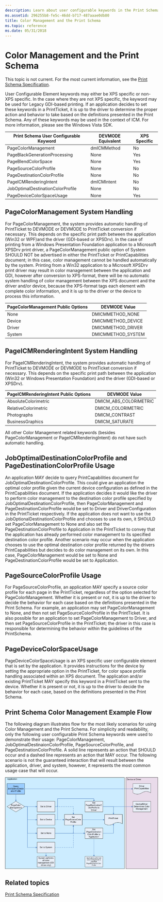 ```yaml
---
description: Learn about user configurable keywords in the Print Schema for color management, such as PageColorManagement and PageBlackGenerationProcessing.
ms.assetid: 296255b8-fe5c-46dd-b717-487aaae0db80
title: Color Management and the Print Schema
ms.topic: reference
ms.date: 05/31/2018
---
```


# Color Management and the Print Schema

This topic is not current. For the most current information, see the [Print Schema Specification](https://download.microsoft.com/download/D/E/C/DECA6E6B-3E81-48E7-B7EF-6D92A547D03C/print-schema-spec-2-0.zip).

User Configurable Element keywords may either be XPS specific or non-XPS specific. In the case where they are not XPS specific, the keyword may be used for Legacy GDI-based printing. If an application decides to set these keywords in a PrintTicket, it is up to the driver to determine the proper action and behavior to take based on the definitions presented in the Print Schema. Any of these keywords may be used in the context of ICM. For more information, please see the Windows Vista SDK.



| Print Schema User Configurable Keyword       | DEVMODE Equivalent     | XPS Specific   |
|----------------------------------------------|------------------------|----------------|
| PageColorManagement<br/>               | dmICMMethod<br/> | No<br/>  |
| PageBlackGenerationProcessing<br/>     | None<br/>        | Yes<br/> |
| PageBlendColorSpace<br/>               | None<br/>        | Yes<br/> |
| PageSourceColorProfile<br/>            | None<br/>        | No<br/>  |
| PageDestinationColorProfile<br/>       | None<br/>        | No<br/>  |
| PageICMRenderingIntent<br/>            | dmICMIntent<br/> | No<br/>  |
| JobOptimalDestinationColorProfile<br/> | None<br/>        | No<br/>  |
| PageDeviceColorSpaceUsage<br/>         | None<br/>        | Yes<br/> |



 

## PageColorManagement System Handling

For PageColorManagement, the system provides automatic handling of PrintTicket to DEVMODE or DEVMODE to PrintTicket conversion if necessary. This depends on the specific print path between the application (Win32 or WPF)and the driver (GDI-based or XPSDrv). In the case of printing from a Windows Presentation Foundation application to a Microsoft XPSDrv print driver, a PageColorManagement public option of System SHOULD NOT be advertised in either the PrintTicket or PrintCapabilities document; in this case, color management cannot be handled automatically by the system. Printing from a Win32 application to a Microsoft XPSDrv print driver may result in color management between the application and GDI, however after conversion to XPS-format, there will be no automatic system handling of color management between the XPS document and the driver and/or device, because the XPS-format tags each element with complete color information, and it is up to the driver or the device to process this information.



| PageColorManagement Public Options | DEVMODE Value                  |
|------------------------------------|--------------------------------|
| None<br/>                    | DMICMMETHOD\_NONE<br/>   |
| Device<br/>                  | DMICMMETHOD\_DEVICE<br/> |
| Driver<br/>                  | DMICMMETHOD\_DRIVER<br/> |
| System<br/>                  | DMICMMETHOD\_SYSTEM<br/> |



 

## PageICMRenderingIntent System Handling

For PageICMRenderingIntent, the system provides automatic handling of PrintTicket to DEVMODE or DEVMODE to PrintTicket conversion if necessary. This depends on the specific print path between the application (Win32 or Windows Presentation Foundation) and the driver (GDI-based or XPSDrv).



| PageICMRenderingIntent Public Options | DEVMODE Value                       |
|---------------------------------------|-------------------------------------|
| AbsoluteColorimetric<br/>       | DMICM\_ABS\_COLORIMETRIC<br/> |
| RelativeColorimetric<br/>       | DMICM\_COLORIMETRIC<br/>      |
| Photographs<br/>                | DMICM\_CONTRAST<br/>          |
| BusinessGraphics<br/>           | DMICM\_SATURATE<br/>          |



 

All other Color Management related keywords (besides PageColorManagement or PageICMRenderingIntent) do not have such automatic handling.

## JobOptimalDestinationColorProfile and PageDestinationColorProfile Usage

An application MAY decide to query PrintCapabilities document for JobOptimalDestinationColorProfile. This could give an application the optimal color profile given the current device configuration as defined in the PrintCapabilities document. If the application decides it would like the driver to perform color management to the destination color profile specified by JobOptimalDestinationColorProfile, then PageColorManagement and PageDestinationColorProfile would be set to Driver and DriverConfiguration in the PrintTicket respectively. If the application does not want to use the JobOptionalDestinationColorProfile and chooses to use its own, it SHOULD set PageColorManagement to None and also set the PageDestinationColorProfile to Application in the PrintTicket to convey that the application has already performed color management to its specified destination color profile. Another scenario may occur when the application chooses to use the optimal destination color profile returned by the drivers PrintCapabilities but decides to do color management on its own. In this case, PageColorManagement would be set to None and PageDestinationColorProfile would be set to Application.

## PageSourceColorProfile Usage

For PageSourceColorProfile, an application MAY specify a source color profile for each page in the PrintTicket, regardless of the option selected for PageColorManagement. Whether it is present or not, it is up to the driver to decide the behavior for each case based on the definitions presented in the Print Schema. For example, an application may set PageColorManagement to None, and then not set PageSourceColorProfile in the PrintTicket. It is also possible for an application to set PageColorManagement to Driver, and then set PageSourceColorProfile in the PrintTicket; the driver in this case is responsible for determining the behavior within the guidelines of the PrintSchema.

## PageDeviceColorSpaceUsage

PageDeviceColorSpaceUsage is an XPS specific user configurable element that is set by the application. It provides instructions for the device by setting the appropriate option in the PrintTicket, for color space profile handling associated within an XPS document. The application and/or existing PrintTicket MAY specify this keyword in a PrintTicket sent to the device. Whether it is present or not, it is up to the driver to decide the behavior for each case, based on the definitions presented in the Print Schema.

## Print Schema Color Management Example Flow

The following diagram illustrates flow for the most likely scenarios for using Color Management and the Print Schema. For simplicity and readability, only the following user configurable Print Schema keywords were used to demonstrate their usage: PageColorManagement, JobOptimalDestinaionColorProfile, PageSourceColorProfile, and PageDestinationColorProfile. A solid line represents an action that SHOULD occur and a dashed line represents an action that MAY occur. The following scenario is not the guaranteed interaction that will result between the application, driver, and system, however, it represents the most common usage case that will occur.

![a diagram that shows how color management settings are processed](images/local-1992284846-colormanagementtest3.png)

## Related topics

<dl> <dt>

[Print Schema Specification](https://download.microsoft.com/download/D/E/C/DECA6E6B-3E81-48E7-B7EF-6D92A547D03C/print-schema-spec-2-0.zip)
</dt> </dl>

 

 




